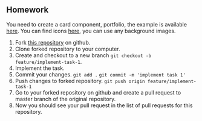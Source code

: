 ## Homework

You need to create a card component, portfolio, the example is available [here](./task.PNG).
You can find icons [here](https://fontawesome.com/), you can use any background images.

1. Fork [this repository](https://github.com/nondont/teach-me-skills-javascript-basics) on github.
2. Clone forked repository to your computer.
3. Create and checkout to a new branch `git checkout -b feature/implement-task-1`.
4. Implement the task.
5. Commit your changes.
`git add .`
`git commit -m 'implement task 1'`
6. Push changes to forked repository.
`git push origin feature/implement-task-1`
7. Go to your forked repository on github and create a pull request to master branch of the original repository.
8. Now you should see your pull request in the list of pull requests for this repository.
